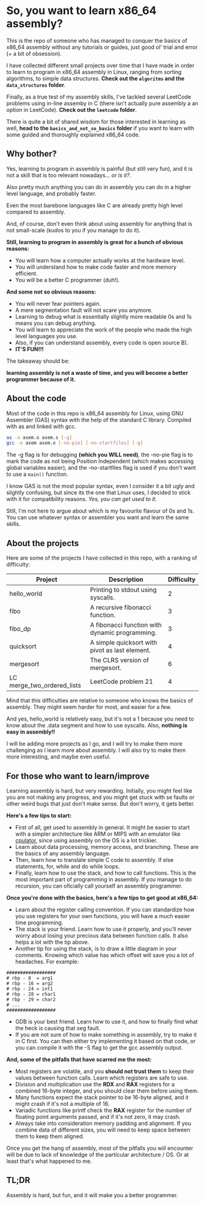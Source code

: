 # So, you want to learn x86_64 assembly?

This is the repo of someone who has managed to conquer the basics of x86_64 assembly without any tutorials or guides, just good ol' trial and error (+ a bit of obsession).

I have collected different small projects over time that I have made in order to learn to program in x86_64 assembly in Linux, ranging from sorting algorithms, to simple data structures. **Check out the `algoritms` and the `data_structures` folder**.

Finally, as a true test of my assembly skills, I've tackled several LeetCode problems using in-line assemby in C (there isn't actually pure assembly a an option in LeetCode). **Check out the `leetcode` folder**.

There is quite a bit of shared wisdom for those interested in learning as well, **head to the `basics_and_not_so_basics` folder** if you want to learn with some guided and thoroughly explained x86_64 code.

## Why bother?

Yes, learning to program in assembly is painful (but still very fun), and it is not a skill that is too relevant nowadays... *or is it?*.

Also pretty much anything you can do in assembly you can do in a higher level language, and probably faster.

Even the most barebone languages like C are already pretty high level compared to assembly.

And, of course, don't even think about using assembly for anything that is not small-scale (kudos to you if you manage to do it).

**Still, learning to program in assembly is great for a bunch of obvious reasons:**
- You will learn how a computer actually works at the hardware level.
- You will understand how to make code faster and more memory efficient.
- You will be a better C programmer (duh!).

**And some not so obvious reasons:**
- You will never fear pointers again.
- A mere segmentation fault will not scare you anymore.
- Learning to debug what is essentially slightly more readable 0s and 1s means you can debug anything.
- You will learn to appreciate the work of the people who made the high level languages you use.
- Also, if you can understand assembly, every code is open source B).
- **IT'S FUN!!!**

The takeaway should be:

**learning assembly is not a waste of time, and you will become a better programmer because of it.**


## About the code

Most of the code in this repo is x86_64 assembly for Linux, using GNU Assembler (GAS) syntax with the help of the standard C library. Compiled with as and linked with gcc.
```bash
as -o asem.o asem.s [-g]
gcc -o asem asem.o [-no-pie] [-no-startfiles] [-g]
```
The -g flag is for debugging **(which you WILL need)**, the -no-pie flag is to mark the code as not being Position Independent (which makes accessing global variables easier), and the -no-startfiles flag is used if you don't want to use a `main()` function.


I know GAS is not the most popular syntax, even I consider it a bit ugly and slightly confusing, but since its the one that Linux uses, I decided to stick with it for compatibility reasons. *Yes, you can get used to it.*

Still, I'm not here to argue about which is my favourite flavour of 0s and 1s. You can use whatever syntax or assembler you want and learn the same skills.


## About the projects

Here are some of the projects I have collected in this repo, with a ranking of difficulty:

| Project | Description | Difficulty |
| --- | --- | --- |
| hello_world | Printing to stdout using syscalls. | 2 |
| fibo | A recursive fibonacci function. | 3 |
| fibo_dp | A fibonacci function with dynamic programming. | 3 |
| quicksort | A simple quicksort with pivot as last element. | 4 |
| mergesort | The CLRS version of mergesort. | 6 |
| LC merge_two_ordered_lists | LeetCode problem 21 | 4 |

Mind that this difficulties are relative to someone who knows the basics of assembly. They might seem harder for most, and easier for a few.

And yes, hello_world is relatively easy, but it's not a 1 because you need to know about the .data segment and how to use syscalls. Also, **nothing is easy in assembly!!**

I will be adding more projects as I go, and I will try to make them more challenging as I learn more about assembly. I will also try to make them more interesting, and maybe even useful.


## For those who want to learn/improve

Learning assembly is hard, but very rewarding. Initially, you might feel like you are not making any progress, and you might get stuck with se faults or other weird bugs that just don't make sense. But don't worry, it gets better.

**Here's a few tips to start:**
- First of all, get used to assembly in general. It might be easier to start with a simpler architecture like ARM or MIPS with an emulator like [cpulator](https://cpulator.01xz.net/?sys=arm-de1soc), since using assembly on the OS is a lot trickier.
- Learn about data processing, memory access, and branching. These are the basics of any assembly language.
- Then, learn how to translate simple C code to assembly. If else statements, for, while and do while loops.
- Finally, learn how to use the stack, and how to call functions. This is the most important part of programming in assembly. If you manage to do recursion, you can oficially call yourself an assembly programmer.

**Once you're done with the basics, here's a few tips to get good at x86_64:**
- Learn about the register calling convention. If you can standardize how you use registers for your own functions, you will have a much easier time programming.
- The stack is your friend. Learn how to use it properly, and you'll never worry about losing your precious data between function calls. It also helps a lot with the tip above.
- Another tip for using the stack, is to draw a little diagram in your comments. Knowing which value has which offset will save you a lot of headaches. For example:
```
##################
# rbp - 8  = arg1
# rbp - 16 = arg2
# rbp - 24 = int1
# rbp - 28 = char1
# rbp - 29 = char2
# ...
##################
```

- GDB is your best friend. Learn how to use it, and how to finally find what the heck is causing that seg fault.
- If you are not sure of how to make something in assembly, try to make it in C first. You can then either try implementing it based on that code, or you can compile it with the -S flag to get the gcc assembly output.

**And, some of the pitfalls that have scarred me the most:**
- Most registers are volatile, and you **should not trust them** to keep their values between function calls. Learn which registers are safe to use.
- Division and multiplication use the **RDX** and **RAX** registers for a combined 16-byte integer, and you should clear them before using them.
- Many functions expect the stack pointer to be 16-byte aligned, and it might crash if it's not a multiple of 16.
- Variadic functions like printf check the **RAX** register for the number of floating point arguments passed, and if it's not zero, it may crash.
- Always take into consideration memory padding and alignment. If you combine data of different sizes, you will need to keep space between them to keep them aligned.

Once you get the hang of assembly, most of the pitfalls you will encounter will be due to lack of knowledge of the particular architecture / OS. Or at least that's what happened to me.


## TL;DR

Assembly is hard, but fun, and it will make you a better programmer.


